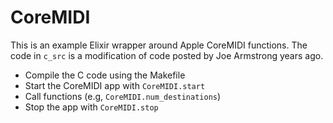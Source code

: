 # CoreMIDI

This is an example Elixir wrapper around Apple CoreMIDI functions. The code
in `c_src` is a modification of code posted by Joe Armstrong years ago.

- Compile the C code using the Makefile
- Start the CoreMIDI app with `CoreMIDI.start`
- Call functions (e.g, `CoreMIDI.num_destinations`)
- Stop the app with `CoreMIDI.stop`
